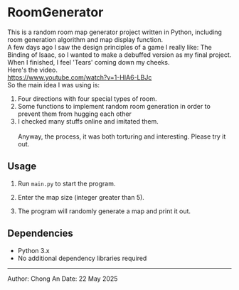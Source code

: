# RoomGenerator

  This is a random room map generator project written in Python, including room generation algorithm and map display function.<br>
A few days ago I saw the design principles of a game I really like: The Binding of Isaac, so I wanted to make a debuffed version as my final project.<br>
When I finished, I feel 'Tears' coming down my cheeks.<br>
Here's the video.<br>
https://www.youtube.com/watch?v=1-HIA6-LBJc<br>
So the main idea I was using is:<br>
1. Four directions with four special types of room.<br>
2. Some functions to implement random room generation in order to prevent them from hugging each other<br>
3. I checked many stuffs online and imitated them.<br><br>
Anyway, the process, it was both torturing and interesting. Please try it out.

## Usage

1. Run `main.py` to start the program.

2. Enter the map size (integer greater than 5).

3. The program will randomly generate a map and print it out.

## Dependencies

- Python 3.x
- No additional dependency libraries required

---

Author: Chong An
Date: 22 May 2025
